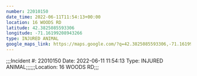 ```yaml
---
number: 22010150
date_time: 2022-06-11T11:54:13+00:00
location: 16 WOODS RD
latitude: 42.3825085593306
longitude: -71.16199208943266
type: INJURED ANIMAL
google_maps_link: https://maps.google.com/?q=42.3825085593306,-71.16199208943266
---
```


;;;Incident #: 22010150  Date: 2022-06-11 11:54:13   Type: INJURED ANIMAL;;;;;;Location: 16 WOODS RD;;;
